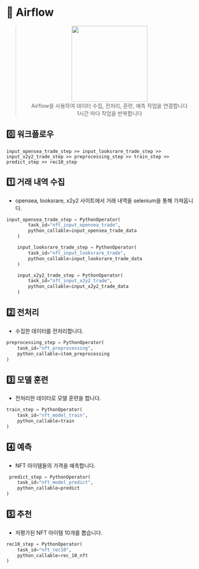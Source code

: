 # 🍃 Airflow
> <p align="center"><img src="https://user-images.githubusercontent.com/58590260/172595946-f9eb17d2-0043-4eb0-abf0-bcd83eebc0f0.png" height=200><br>
> Airflow을 사용하여 데이터 수집, 전처리, 훈련, 예측 작업을 연결합니다<br>
> 1시간 마다 작업을 반복합니다</p>
## 0️⃣ 워크플로우
```pyhton
input_opensea_trade_step >> input_looksrare_trade_step >> input_x2y2_trade_step >> preprocessing_step >> train_step >> predict_step >> rec10_step
```
## 1️⃣ 거래 내역 수집
- opensea, looksrare, x2y2 사이트에서 거래 내역을 selenium을 통해 가져옵니다.
```python
input_opensea_trade_step = PythonOperator(
        task_id="nft_input_opensea_trade",
        python_callable=input_opensea_trade_data
    )

    input_looksrare_trade_step = PythonOperator(
        task_id="nft_input_looksrare_trade",
        python_callable=input_looksrare_trade_data
    )

    input_x2y2_trade_step = PythonOperator(
        task_id="nft_input_x2y2_trade",
        python_callable=input_x2y2_trade_data
    )
```
## 2️⃣ 전처리
- 수집한 데이터를 전처리합니다.
```python
preprocessing_step = PythonOperator(
    task_id="nft_preprocessing",
    python_callable=item_preprocessing
)
```

## 3️⃣ 모델 훈련
- 전처리한 데이터로 모델 훈련을 합니다.
```python
train_step = PythonOperator(
    task_id="nft_model_train",
    python_callable=train
)
```

## 4️⃣ 예측
- NFT 아이템들의 가격을 예측합니다.
```python
 predict_step = PythonOperator(
    task_id="nft_model_predict",
    python_callable=predict
)
```
## 5️⃣ 추천
- 저평가된 NFT 아이템 10개를 뽑습니다.
```python
rec10_step = PythonOperator(
    task_id="nft_rec10",
    python_callable=rec_10_nft
)
```

